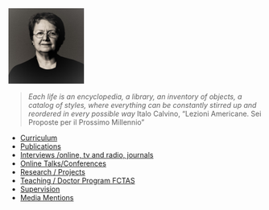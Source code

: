 <img src="./images/OPombo_Nancy.jpg" alt="Olga Pombo" width="150" height="150" />

> _Each life is an encyclopedia, a library, an inventory of objects, a catalog of styles, where everything can be constantly stirred up and reordered in every possible way_
> Italo Calvino, “Lezioni Americane. Sei Proposte per il Prossimo Millennio”

* [Curriculum](curriculum.md)
* [Publications](publications.md)
* [Interviews /online, tv and radio, journals](interviews.md)
* [Online Talks/Conferences](onlinetalks.md)
* [Research / Projects](/research/projects.md)
* [Teaching / Doctor Program FCTAS](teaching_doctoral_program.md)
* [Supervision](supervision.md)
* [Media Mentions](media_mentions.md)
